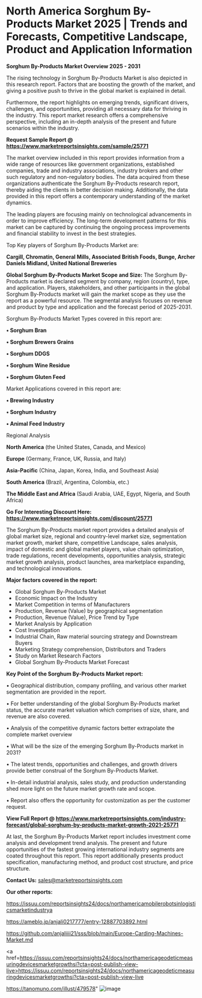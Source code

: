 # North America Sorghum By-Products Market 2025 | Trends and Forecasts, Competitive Landscape, Product and Application Information

<Strong> Sorghum By-Products Market Overview 2025 - 2031</strong>

The rising technology in Sorghum By-Products Market is also depicted in this research report. Factors that are boosting the growth of the market, and giving a positive push to thrive in the global market is explained in detail.

Furthermore, the report highlights on emerging trends, significant drivers, challenges, and opportunities, providing all necessary data for thriving in the industry. This report market research offers a comprehensive perspective, including an in-depth analysis of the present and future scenarios within the industry.

<strong>Request Sample Report @ <a href=https://www.marketreportsinsights.com/sample/25771>https://www.marketreportsinsights.com/sample/25771</a></strong>

The market overview included in this report provides information from a wide range of resources like government organizations, established companies, trade and industry associations, industry brokers and other such regulatory and non-regulatory bodies. The data acquired from these organizations authenticate the Sorghum By-Products research report, thereby aiding the clients in better decision making. Additionally, the data provided in this report offers a contemporary understanding of the market dynamics.

The leading players are focusing mainly on technological advancements in order to improve efficiency. The long-term development patterns for this market can be captured by continuing the ongoing process improvements and financial stability to invest in the best strategies.

Top Key players of Sorghum By-Products Market are:

<strong>Cargill, Chromatin, General Mills, Associated British Foods, Bunge, Archer Daniels Midland, United National Breweries</strong>

<strong><b>Global Sorghum By-Products Market Scope and Size:</b></strong>
The Sorghum By-Products market is declared segment by company, region (country), type, and application. Players, stakeholders, and other participants in the global Sorghum By-Products market will gain the market scope as they use the report as a powerful resource. The segmental analysis focuses on revenue and product by type and application and the forecast period of 2025-2031.

Sorghum By-Products Market Types covered in this report are:

<strong>• Sorghum Bran

• Sorghum Brewers Grains

• Sorghum DDGS

• Sorghum Wine Residue

• Sorghum Gluten Feed</strong>

Market Applications covered in this report are:

<strong>• Brewing Industry

• Sorghum Industry

• Animal Feed Industry</strong> 

Regional Analysis

<strong>North America</strong> (the United States, Canada, and Mexico)

<strong>Europe</strong> (Germany, France, UK, Russia, and Italy)

<strong>Asia-Pacific</strong> (China, Japan, Korea, India, and Southeast Asia)

<strong>South America</strong> (Brazil, Argentina, Colombia, etc.)

<strong>The Middle East and Africa</strong> (Saudi Arabia, UAE, Egypt, Nigeria, and South Africa)

<strong>Go For Interesting Discount Here: <a href=https://www.marketreportsinsights.com/discount/25771>https://www.marketreportsinsights.com/discount/25771</a></strong>

The Sorghum By-Products market report provides a detailed analysis of global market size, regional and country-level market size, segmentation market growth, market share, competitive Landscape, sales analysis, impact of domestic and global market players, value chain optimization, trade regulations, recent developments, opportunities analysis, strategic market growth analysis, product launches, area marketplace expanding, and technological innovations.

<strong><b>Major factors covered in the report:</b></strong>
<ul>
  <li>Global Sorghum By-Products Market </li>
  <li>Economic Impact on the Industry</li>
  <li>Market Competition in terms of Manufacturers</li>
  <li>Production, Revenue (Value) by geographical segmentation</li>
  <li>Production, Revenue (Value), Price Trend by Type</li>
  <li>Market Analysis by Application</li>
  <li>Cost Investigation</li>
  <li>Industrial Chain, Raw material sourcing strategy and Downstream Buyers</li>
  <li>Marketing Strategy comprehension, Distributors and Traders</li>
  <li>Study on Market Research Factors</li>
  <li>Global Sorghum By-Products Market Forecast</li>
</ul>

<strong><b>Key Point of the Sorghum By-Products Market report:</b></strong>

• Geographical distribution, company profiling, and various other market segmentation are provided in the report.

• For better understanding of the global Sorghum By-Products market status, the accurate market valuation which comprises of size, share, and revenue are also covered.

• Analysis of the competitive dynamic factors better extrapolate the complete market overview

• What will be the size of the emerging Sorghum By-Products market in 2031?

• The latest trends, opportunities and challenges, and growth drivers provide better construal of the Sorghum By-Products Market.

• In-detail industrial analysis, sales study, and production understanding shed more light on the future market growth rate and scope.

• Report also offers the opportunity for customization as per the customer request.

<strong><b>View Full Report @ <a href=https://www.marketreportsinsights.com/industry-forecast/global-sorghum-by-products-market-growth-2021-25771>https://www.marketreportsinsights.com/industry-forecast/global-sorghum-by-products-market-growth-2021-25771</a></b></strong>


At last, the Sorghum By-Products Market report includes investment come analysis and development trend analysis. The present and future opportunities of the fastest growing international industry segments are coated throughout this report. This report additionally presents product specification, manufacturing method, and product cost structure, and price structure.

<strong>Contact Us:</strong>
sales@marketreportsinsights.com

<strong>Our other reports:</strong>

<a href=https://issuu.com/reportsinsights24/docs/northamericamobilerobotsinlogisticsmarketindustrya>https://issuu.com/reportsinsights24/docs/northamericamobilerobotsinlogisticsmarketindustrya</a>

<a href=https://ameblo.jp/anjali0217777/entry-12887703892.html>https://ameblo.jp/anjali0217777/entry-12887703892.html</a>

<a href=https://github.com/anjaliiii21/sss/blob/main/Europe-Carding-Machines-Market.md>https://github.com/anjaliiii21/sss/blob/main/Europe-Carding-Machines-Market.md</a>

<a href=https://issuu.com/reportsinsights24/docs/northamericageodeticmeasuringdevicesmarketgrowthsi?cta=post-publish-view-live>https://issuu.com/reportsinsights24/docs/northamericageodeticmeasuringdevicesmarketgrowthsi?cta=post-publish-view-live</a>

<a href=https://tanomuno.com/illust/479578>https://tanomuno.com/illust/479578</a>"
![image](https://github.com/user-attachments/assets/4a5ac1e3-eac7-4c9a-ad83-f91f6dbad8ff)
